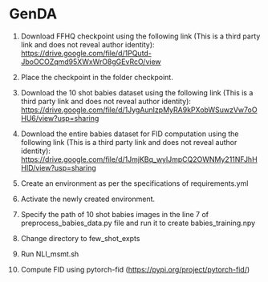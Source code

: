 # GenDA

1. Download FFHQ checkpoint using the following link (This is a third party link and does not reveal author identity):
https://drive.google.com/file/d/1PQutd-JboOCOZqmd95XWxWrO8gGEvRcO/view

2. Place the checkpoint in the folder checkpoint.

3. Download the 10 shot babies dataset using the following link (This is a third party link and does not reveal author identity):
https://drive.google.com/file/d/1JygAunIzpMyRA9kPXobWSuwzVw7oOHU6/view?usp=sharing

4. Download the entire babies dataset for FID computation using the following link (This is a third party link and does not reveal author identity):
https://drive.google.com/file/d/1JmjKBq_wylJmpCQ2OWNMy211NFJhHHID/view?usp=sharing

5. Create an environment as per the specifications of requirements.yml

6. Activate the newly created environment.

7. Specify the path of 10 shot babies images in the line 7 of preprocess_babies_data.py file and run it to create babies_training.npy

8. Change directory to few_shot_expts

9. Run NLI_msmt.sh

10. Compute FID using pytorch-fid (https://pypi.org/project/pytorch-fid/)